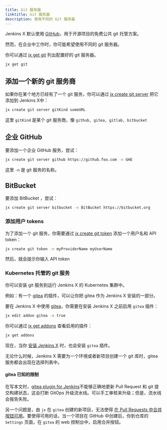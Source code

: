 ```yaml
---
title: Git 服务器
linktitle: Git 服务器
description: 使用不同的 Git 服务器
---
```



Jenkins X 默认使用 [GitHub](https://github.com/)，用于开源项目的免费公共 git 托管方案。

然而，在企业中工作时，你可能希望使用不同的 git 服务器。

你可以通过 [jx get git](/commands/jx_get_git) 列出配置好的 git 服务器。

```sh
jx get git
```

## 添加一个新的 git 服务商

如果你在某个地方已经有了一个 git 服务，你可以通过 [jx create git server](/commands/jx_create_git_server) 把它添加到 Jenkins X中：

```sh
jx create git server gitKind someURL
```

这里 `gitKind` 是某个 git 服务商，像 `github, gitea, gitlab, bitbucket`

## 企业 GitHub

要添加一个企业 GitHub 服务，尝试：

```sh
jx create git server github https://github.foo.com -n GHE
```

这里 `-n` 是 git 服务的名称。

## BitBucket

要添加 BitBucket ，尝试：

```sh
jx create git server bitbucket -n BitBucket https://bitbucket.org
```

### 添加用户 tokens

为了添加一个 git 服务，你需要通过 [jx create git token](/commands/jx_create_git_token) 添加一个用户名和 API token：

```sh
jx create git token -n myProviderName myUserName
```

然后，就会提示你输入 API token

### Kubernetes 托管的 git 服务

你可以安装 git 服务到运行 Jenkins X 的 Kubernetes 集群中。

例如：有一个 [gitea](https://gitea.io/en-us/) 的插件，可以让你把 gitea 作为 Jenkins X 安装的一部分。

要在 Jenkins X 中使用 [gitea](https://gitea.io/en-us/)，你需要在安装 Jenkins X 之前启用 `gitea` 插件：

```sh
jx edit addon gitea -e true
```

你可以通过 [jx get addons](/commands/jx_get_addons) 查看启用的插件：

```sh
jx get addons
```

现在，当你 [安装 Jenkins X](/zh/docs/getting-started/) 时，也会安装 `gitea` 插件。

无论什么时候，Jenkins X 需要为一个环境或者新项目创建一个 git 库时，gitea 服务都会出现在选择列表中。

#### gitea 已知的限制

在写本文时，[gitea plugin for Jenkins](https://issues.jenkins-ci.org/browse/JENKINS-50459)不能够正确地更新 Pull Request 和 git 提交构建状态，这会打断 GitOps 升级流水线。可以手工审核来升级；但是，流水线会报告失败。

另一个问题是，由 `jx` 在 `gitea` 创建的新项目，无法使得 [在 Pull Requests 中合并按钮可用](https://github.com/go-gitea/go-sdk/issues/100)。要使得可用的话，当一个项目在 GitHub 中创建后，你到仓库的 `Settings` 页面，在 `gitea` 的 web 控制台中，启用合并按钮。

